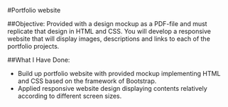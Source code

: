 #Portfolio website

##Objective:
Provided with a design mockup as a PDF-file and must replicate that design in HTML and CSS. 
You will develop a responsive website that will display images, descriptions and links to each of the portfolio projects.

##What I Have Done:
 - Build up portfolio website with provided mockup implementing HTML and CSS based on the framework of Bootstrap.
 - Applied responsive website design displaying contents relatively according to different screen sizes. 
 
